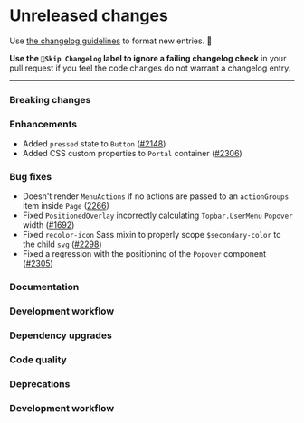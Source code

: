 # Unreleased changes

Use [the changelog guidelines](https://git.io/polaris-changelog-guidelines) to format new entries. 💜

**Use the `🤖Skip Changelog` label to ignore a failing changelog check** in your pull request if you feel the code changes do not warrant a changelog entry.

---

### Breaking changes

### Enhancements

- Added `pressed` state to `Button` ([#2148](https://github.com/Shopify/polaris-react/pull/2148))
- Added CSS custom properties to `Portal` container ([#2306](https://github.com/Shopify/polaris-react/pull/2306))

### Bug fixes

- Doesn't render `MenuActions` if no actions are passed to an `actionGroups` item inside `Page` ([2266](https://github.com/Shopify/polaris-react/pull/2266))
- Fixed `PositionedOverlay` incorrectly calculating `Topbar.UserMenu` `Popover` width ([#1692](https://github.com/Shopify/polaris-react/pull/1692))
- Fixed `recolor-icon` Sass mixin to properly scope `$secondary-color` to the child `svg` ([#2298](https://github.com/Shopify/polaris-react/pull/2298))
- Fixed a regression with the positioning of the `Popover` component ([#2305](https://github.com/Shopify/polaris-react/pull/2305))

### Documentation

### Development workflow

### Dependency upgrades

### Code quality

### Deprecations

### Development workflow
